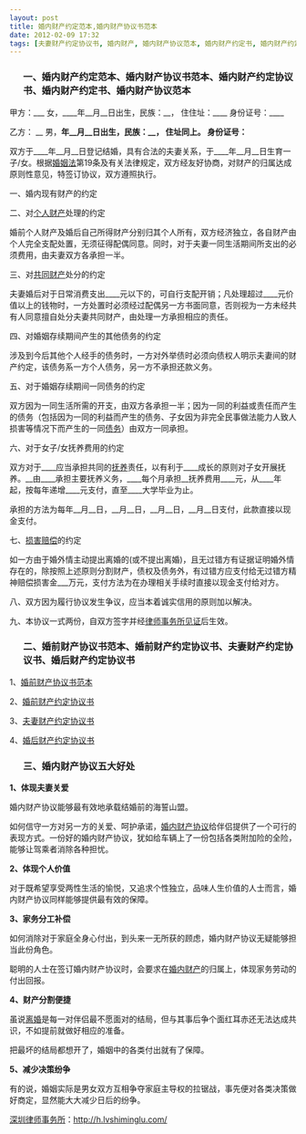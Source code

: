 ```yaml
---
layout: post
title: 婚内财产约定范本,婚内财产协议书范本
date: 2012-02-09 17:32
tags: [夫妻财产约定协议书, 婚内财产, 婚内财产协议范本, 婚内财产约定书, 婚内财产约定协议书, 婚前财产协议书范本, 婚前财产约定协议书, 婚后财产约定协议书, 深圳离婚律师咨询]
---
```

<ol>
<h3>一、婚内财产约定范本、婚内财产协议书范本、婚内财产约定协议书、婚内财产约定书、婚内财产协议范本</h3>
</ol>
甲方：___ 女，____年__月__日出生，民族：__， 住住址：____ 身份证号：____

乙方： __ 男，____年__月__日出生，民族：__， 住址同上。 身份证号：____

双方于____年__月__日登记结婚，具有合法的夫妻关系，于____年__月__日生育一子/女。根据<a href="http://h.lvshiminglu.com/law/682.html" target="_blank">婚姻法</a>第19条及有关法律规定，双方经友好协商，对财产的归属达成原则性意见，特签订协议，双方遵照执行。

一、婚内现有财产的约定

二、对<a href="http://h.lvshiminglu.com/law/675.html" target="_blank">个人财产</a>处理的约定

婚前个人财产及婚后自己所得财产分别归其个人所有，双方经济独立，各自财产由个人完全支配处置，无须征得配偶同意。同时，对于夫妻一同生活期间所支出的必须费用，由夫妻双方各承担一半。

三、对<a href="http://h.lvshiminglu.com/law/168.html" target="_blank">共同财产</a>处分的约定

夫妻婚后对于日常消费支出____元以下的，可自行支配开销；凡处理超过____元价值以上的钱物时，一方处置时必须经过配偶另一方书面同意，否则视为一方未经共有人同意擅自处分夫妻共同财产，由处理一方承担相应的责任。

四、对婚姻存续期间产生的其他债务的约定

涉及到今后其他个人经手的债务时，一方对外举债时必须向债权人明示夫妻间的财产约定，该债务系一方个人债务，另一方不承担还款义务。

五、对于婚姻存续期间一同债务的约定

双方因为一同生活所需的开支，由双方各承担一半；因为一同的利益或责任而产生的债务（包括因为一同的利益而产生的债务、子女因为非完全民事做法能力人致人损害等情况下而产生的一同<a href="http://h.lvshiminglu.com/law/243.html" target="_blank">债务</a>）由双方一同承担。

六、对于女子/女抚养费用的约定

双方对于____应当承担共同的<a href="http://h.lvshiminglu.com/law/651.html" target="_blank">抚养</a>责任，以有利于____成长的原则对子女开展抚养。__由____承担主要抚养义务，____每个月承担__抚养费用____元，从____年起，按每年递增____元支付，直至____大学毕业为止。

承担的方法为每年__月__日，__月__日，__月__日，__月__日支付，此款直接以现金支付。

七、<a href="http://h.lvshiminglu.com/law/192.html" target="_blank">损害赔偿</a>的约定

如一方由于婚外情主动提出离婚的(或不提出离婚)，且无过错方有证据证明婚外情存在的，除按照上述原则分割财产，债权及债务外，有过错方应支付给无过错方精神赔偿损害金___万元，支付方法为在办理相关手续时直接以现金支付给对方。

八、双方因为履行协议发生争议，应当本着诚实信用的原则加以解决。

九、本协议一式两份，自双方签字并经<a href="http://h.lvshiminglu.com/law/331.html" target="_blank">律师事务所见证</a>后生效。
<ol>
<h3>二、婚前财产协议书范本、婚前财产约定协议书、夫妻财产约定协议书、婚后财产约定协议书</h3>
</ol>
1、<a href="http://wenku.baidu.com/view/9f3fc95c804d2b160b4ec01e.html" target="_blank">婚前财产协议书范本</a>

2、<a href="http://wenku.baidu.com/view/2467d7523c1ec5da50e27077.html" target="_blank">婚前财产约定协议书</a>

3、<a href="http://wenku.baidu.com/view/16826ed7c1c708a1284a44e1.html" target="_blank">夫妻财产约定协议书</a>

4、<a href="http://wenku.baidu.com/view/00a067ba1a37f111f1855bca.html" target="_blank">婚后财产约定协议书</a>
<ol>
<h3>三、婚内财产协议五大好处</h3>
</ol>
<strong>1、体现夫妻关爱</strong>

婚内财产协议能够最有效地承载结婚前的海誓山盟。

如何信守一方对另一方的关爱、呵护承诺，<a href="http://h.lvshiminglu.com/law/804.html" target="_blank">婚内财产协议</a>给伴侣提供了一个可行的表现方式。一份好的婚内财产协议，犹如给车辆上了一份包括各类附加险的全险，能够让驾乘者消除各种担忧。

<strong>2、体现个人价值</strong>

对于既希望享受两性生活的愉悦，又追求个性独立，品味人生价值的人士而言，婚内财产协议同样能够提供最有效的保障。

<strong>3、家务分工补偿</strong>

如何消除对于家庭全身心付出，到头来一无所获的顾虑，婚内财产协议无疑能够担当此份角色。

聪明的人士在签订婚内财产协议时，会要求在<a href="http://h.lvshiminglu.com/law/tag/%e5%a9%9a%e5%86%85%e8%b4%a2%e4%ba%a7" target="_blank">婚内财产</a>的归属上，体现家务劳动的付出回报。

<strong>4、财产分割便捷</strong>

虽说<a href="http://h.lvshiminglu.com/law/tag/%e7%a6%bb%e5%a9%9a%e6%89%8b%e7%bb%ad" target="_blank">离婚</a>是每一对伴侣最不愿面对的结局，但与其事后争个面红耳赤还无法达成共识，不如提前就做好相应的准备。

把最坏的结局都想开了，婚姻中的各类付出就有了保障。

<strong>5、减少决策纷争</strong>

有的说，婚姻实际是男女双方互相争夺家庭主导权的拉锯战，事先便对各类决策做好商定，显然能大大减少日后的纷争。

<a href="http://h.lvshiminglu.com/">深圳律师事务所</a>：<a href="http://h.lvshiminglu.com/">http://h.lvshiminglu.com/</a>


